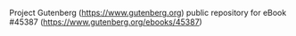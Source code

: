Project Gutenberg (https://www.gutenberg.org) public repository for eBook #45387 (https://www.gutenberg.org/ebooks/45387)
